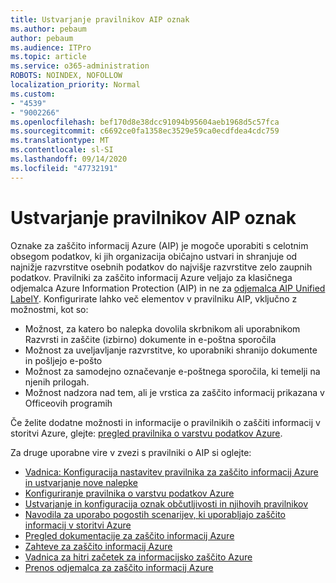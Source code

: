 ```yaml
---
title: Ustvarjanje pravilnikov AIP oznak
ms.author: pebaum
author: pebaum
ms.audience: ITPro
ms.topic: article
ms.service: o365-administration
ROBOTS: NOINDEX, NOFOLLOW
localization_priority: Normal
ms.custom:
- "4539"
- "9002266"
ms.openlocfilehash: bef170d8e38dcc91094b95604aeb1968d5c57fca
ms.sourcegitcommit: c6692ce0fa1358ec3529e59ca0ecdfdea4cdc759
ms.translationtype: MT
ms.contentlocale: sl-SI
ms.lasthandoff: 09/14/2020
ms.locfileid: "47732191"
---
```

# <a name="creating-aip-label-policies"></a>Ustvarjanje pravilnikov AIP oznak

Oznake za zaščito informacij Azure (AIP) je mogoče uporabiti s celotnim obsegom podatkov, ki jih organizacija običajno ustvari in shranjuje od najnižje razvrstitve osebnih podatkov do najvišje razvrstitve zelo zaupnih podatkov. Pravilniki za zaščito informacij Azure veljajo za klasičnega odjemalca Azure Information Protection (AIP) in ne za  [odjemalca AIP Unified LabelY](https://docs.microsoft.com/azure/information-protection/rms-client/unifiedlabelingclient-version-release-history). Konfigurirate lahko več elementov v pravilniku AIP, vključno z možnostmi, kot so:

- Možnost, za katero bo nalepka dovolila skrbnikom ali uporabnikom Razvrsti in zaščite (izbirno) dokumente in e-poštna sporočila
- Možnost za uveljavljanje razvrstitve, ko uporabniki shranijo dokumente in pošljejo e-pošto
- Možnost za samodejno označevanje e-poštnega sporočila, ki temelji na njenih prilogah.
- Možnost nadzora nad tem, ali je vrstica za zaščito informacij prikazana v Officeovih programih

Če želite dodatne možnosti in informacije o pravilnikih o zaščiti informacij v storitvi Azure, glejte: [pregled pravilnika o varstvu podatkov Azure](https://docs.microsoft.com/azure/information-protection/overview-policy).  

Za druge uporabne vire v zvezi s pravilniki o AIP si oglejte:

- [Vadnica: Konfiguracija nastavitev pravilnika za zaščito informacij Azure in ustvarjanje nove nalepke](https://docs.microsoft.com/azure/information-protection/infoprotect-quick-start-tutorial)  
- [Konfiguriranje pravilnika o varstvu podatkov Azure](https://docs.microsoft.com/azure/information-protection/configure-policy)  
- [Ustvarjanje in konfiguracija oznak občutljivosti in njihovih pravilnikov](https://docs.microsoft.com/microsoft-365/compliance/create-sensitivity-labels)  
- [Navodila za uporabo pogostih scenarijev, ki uporabljajo zaščito informacij v storitvi Azure](https://docs.microsoft.com/azure/information-protection/how-to-guides)  
- [Pregled dokumentacije za zaščito informacij Azure](https://docs.microsoft.com/azure/information-protection/what-is-information-protection)  
- [Zahteve za zaščito informacij Azure](https://docs.microsoft.com/azure/information-protection/get-started/requirements)  
- [Vadnica za hitri začetek za informacijsko zaščito Azure](https://docs.microsoft.com/azure/information-protection/get-started/infoprotect-quick-start-tutorial)  
- [Prenos odjemalca za zaščito informacij Azure](https://www.microsoft.com/download/details.aspx?id=53018)